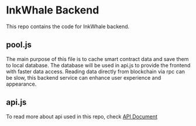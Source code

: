 # InkWhale Backend

This repo contains the code for InkWhale backend.

## pool.js

The main purpose of this file is to cache smart contract data and save them to local database. The database will be used in api.js to provide the frontend with faster data access. Reading data directly from blockchain via rpc can be slow, this backend service can enhance user experience and appearance.

## api.js

To read more about api used in this repo, check [API Document](docs/apis.md)
